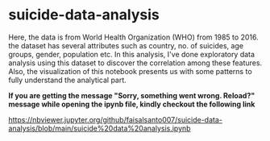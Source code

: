 # suicide-data-analysis

Here, the data is from World Health Organization (WHO) from 1985 to 2016. the dataset has several attributes such as country, no. of suicides, age groups, gender, population etc. In this analysis, I've done exploratory data analysis using this dataset to discover the correlation among these features. Also, the visualization of this notebook presents us with some patterns to fully understand the analytical part.

**If you are getting the message "Sorry, something went wrong. Reload?" message while opening the ipynb file, kindly checkout the following link**

  https://nbviewer.jupyter.org/github/faisalsanto007/suicide-data-analysis/blob/main/suicide%20data%20analysis.ipynb 
